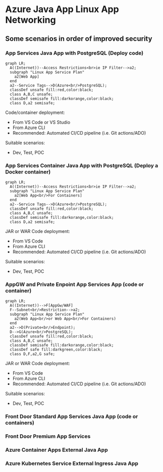 # Azure Java App Linux App Networking

## Some scenarios in order of improved security

### App Services Java App with PostgreSQL (Deploy code)

```mermaid
graph LR;
  A((Internet))--Access Restrictions<br>ie IP Filter-->a2;
  subgraph "Linux App Service Plan"
    a2[Web App]
  end  
  a2--Service Tags-->D(Azure<br/>PostgreSQL);
  classDef unsafe fill:red,color:black;
  class A,B,C unsafe;
  classDef semisafe fill:darkorange,color:black;
  class D,a2 semisafe;
```

Code/container deployment:
- From VS Code or VS Studio
- From Azure CLI
- Recommended: Automated CI/CD pipeline (i.e. Git actions/ADO)

Suitable scenarios:
- Dev, Test, POC

### App Services Container Java App with PostgreSQL (Deploy a Docker container)

```mermaid
graph LR;
  A((Internet))--Access Restrictions<br>ie IP Filter-->a2;
  subgraph "Linux App Service Plan"
    a2[Web App<br/>For Containers]
  end  
  a2--Service Tags-->D(Azure<br/>PostgreSQL);
  classDef unsafe fill:red,color:black;
  class A,B,C unsafe;
  classDef semisafe fill:darkorange,color:black;
  class D,a2 semisafe;
```

JAR or WAR Code deployment:
- From VS Code
- From Azure CLI
- Recommended: Automated CI/CD pipeline (i.e. Git actions/ADO)

Suitable scenarios:
- Dev, Test, POC

### AppGW and Private Enpoint App Services App (code or container)

```mermaid
graph LR;
  A((Internet))-->F[AppGw/WAF]
  F--Subnet<br/>Restriction-->a2;
  subgraph "Linux App Service Plan"
    a2(Web App<br/>or Web App<br/>For Containers)
  end  
  a2-->D(Private<br/>Endpoint);
  D-->G(Azure<br/>PostgreSQL);
  classDef unsafe fill:red,color:black;
  class A,B,C unsafe;
  classDef semisafe fill:darkorange,color:black;  
  classDef safe fill:darkgreen,color:black;
  class D,F,a2,G safe;
```

JAR or WAR Code deployment:
- From VS Code
- From Azure CLI
- Recommended: Automated CI/CD pipeline (i.e. Git actions/ADO)

Suitable scenarios:
- Dev, Test, POC

### Front Door Standard App Services Java App (code or containers)

### Front Door Premium App Services

### Azure Container Apps External Java App

### Azure Kubernetes Service External Ingress Java App
